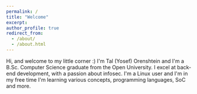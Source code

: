 ```yaml
---
permalink: /
title: "Welcome"
excerpt:
author_profile: true
redirect_from: 
  - /about/
  - /about.html
---
```

Hi, and welcome to my little corner :)
I'm Tal (Yosef)  Orenshtein and I'm a B.Sc. Computer Science graduate from the Open University. I excel at back-end development, with a passion about infosec. I'm a Linux user and I'm in my free time I'm learning various concepts, programming languages, SoC and more.
